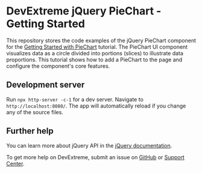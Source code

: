# DevExtreme jQuery PieChart - Getting Started 

This repository stores the code examples of the jQuery PieChart component for the [Getting Started with PieChart](https://js.devexpress.com/Documentation/Guide/UI_Components/PieChart/Getting_Started_with_PieChart/) tutorial. The PieChart UI component visualizes data as a circle divided into portions (slices) to illustrate data proportions. This tutorial shows how to add a PieChart to the page and configure the component's core features.

## Development server

Run `npx http-server -c-1` for a dev server. Navigate to `http://localhost:8080/`. The app will automatically reload if you change any of the source files.

## Further help

You can learn more about jQuery API in the [jQuery documentation](https://api.jquery.com/).

To get more help on DevExtreme, submit an issue on [GitHub](https://github.com/DevExpress/devextreme/issues) or [Support Center](https://www.devexpress.com/Support/Center/Question/Create).
